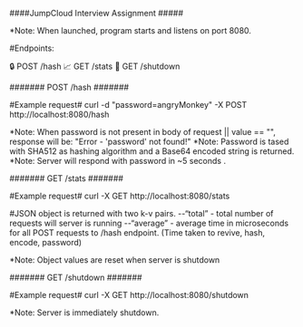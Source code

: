 ####JumpCloud Interview Assignment #####


*Note: When launched, program starts and listens on port 8080.

#Endpoints: 

🔒 POST /hash
📈 GET /stats
👋 GET /shutdown


 ####### POST /hash #######

#Example request#
curl -d "password=angryMonkey" -X POST http://localhost:8080/hash

*Note: When password is not present in body of request ||  value == "", response will be: "Error - 'password' not found!"
*Note: Password is tased with SHA512 as hashing algorithm and a Base64 encoded string is returned. 
*Note: Server will respond with password in ~5 seconds .

####### GET /stats #######

#Example request#
curl -X GET http://localhost:8080/stats

#JSON object is returned with two k-v pairs.
--“total” - total number of requests will server is running
--“average” - average time in microseconds for all POST requests to /hash endpoint. (Time taken to revive, hash, encode, password)

*Note: Object values are reset when server is shutdown

####### GET /shutdown #######

#Example request#
curl -X GET http://localhost:8080/shutdown

*Note: Server is immediately shutdown.
